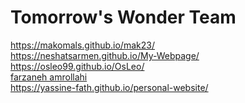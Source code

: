 # Tomorrow's Wonder Team
https://makomals.github.io/mak23/<br>
https://neshatsarmen.github.io/My-Webpage/<br> 
https://osleo99.github.io/OsLeo/<br>
[farzaneh amrollahi](https://github.com/farzaneh9/personal-page)<br>
https://yassine-fath.github.io/personal-website/<br>
